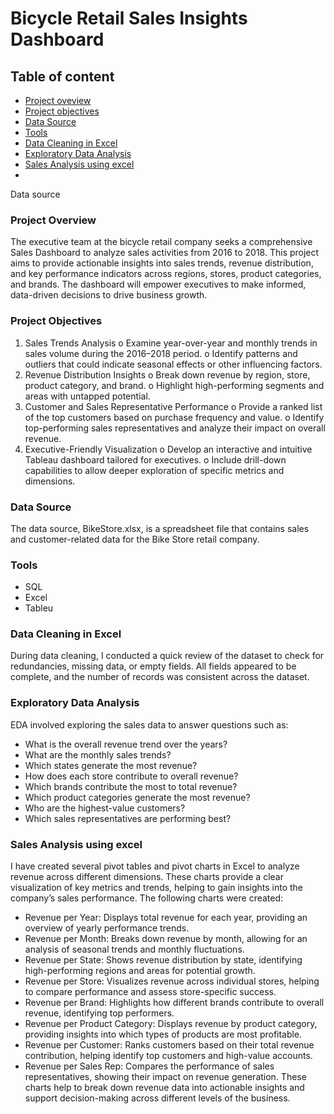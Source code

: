 # Bicycle Retail Sales Insights Dashboard
## Table of content
- [Project oveview](#project-overview)
- [Project objectives](#project-objectives)
- [Data Source](#data-source)
- [Tools](#tools)
- [Data Cleaning in Excel](#data-cleaning-in-excel)
- [Exploratory Data Analysis](#exploratory-data-analysis)
- [Sales Analysis using excel](#sales-analysis-using-excel)
- 
Data source
### Project Overview
The executive team at the bicycle retail company seeks a comprehensive Sales Dashboard to analyze sales activities from 2016 to 2018. This project aims to provide actionable insights into sales trends, revenue distribution, and key performance indicators across regions, stores, product categories, and brands. The dashboard will empower executives to make informed, data-driven decisions to drive business growth.
### Project Objectives

1.	Sales Trends Analysis
o	Examine year-over-year and monthly trends in sales volume during the 2016–2018 period.
o	Identify patterns and outliers that could indicate seasonal effects or other influencing factors.
2.	Revenue Distribution Insights
o	Break down revenue by region, store, product category, and brand.
o	Highlight high-performing segments and areas with untapped potential.
3.	Customer and Sales Representative Performance
o	Provide a ranked list of the top customers based on purchase frequency and value.
o	Identify top-performing sales representatives and analyze their impact on overall revenue.
4.	Executive-Friendly Visualization
o	Develop an interactive and intuitive Tableau dashboard tailored for executives.
o	Include drill-down capabilities to allow deeper exploration of specific metrics and dimensions.

### Data Source
The data source, BikeStore.xlsx, is a spreadsheet file that contains sales and customer-related data for the Bike Store retail company. 
### Tools 
- SQL
- Excel
- Tableu
  
### Data Cleaning in Excel
During data cleaning, I conducted a quick review of the dataset to check for redundancies, missing data, or empty fields. All fields appeared to be complete, and the number of records was consistent across the dataset.

### Exploratory Data Analysis
EDA involved exploring the sales data to answer questions such as:
- What is the overall revenue trend over the years?
- What are the monthly sales trends?
- Which states generate the most revenue?
- How does each store contribute to overall revenue?
- Which brands contribute the most to total revenue?
- Which product categories generate the most revenue?
- Who are the highest-value customers?
- Which sales representatives are performing best?


### Sales Analysis using excel
I have created several pivot tables and pivot charts in Excel to analyze revenue across different dimensions. These charts provide a clear visualization of key metrics and trends, helping to gain insights into the company’s sales performance. The following charts were created:

- Revenue per Year: Displays total revenue for each year, providing an overview of yearly performance trends.
- Revenue per Month: Breaks down revenue by month, allowing for an analysis of seasonal trends and monthly fluctuations.
- Revenue per State: Shows revenue distribution by state, identifying high-performing regions and areas for potential growth.
- Revenue per Store: Visualizes revenue across individual stores, helping to compare performance and assess store-specific success.
- Revenue per Brand: Highlights how different brands contribute to overall revenue, identifying top performers.
- Revenue per Product Category: Displays revenue by product category, providing insights into which types of products are most profitable.
- Revenue per Customer: Ranks customers based on their total revenue contribution, helping identify top customers and high-value accounts.
- Revenue per Sales Rep: Compares the performance of sales representatives, showing their impact on revenue generation.
These charts help to break down revenue data into actionable insights and support decision-making across different levels of the business.









